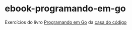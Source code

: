 # ebook-programando-em-go
Exercícios do livro [Programando em Go](https://www.casadocodigo.com.br/products/livro-google-go?_pos=1&amp;_sid=ffe58caa9&amp;_ss=r) da [casa do código](https://www.casadocodigo.com.br)
